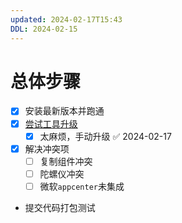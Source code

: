 ```yaml
---
updated: 2024-02-17T15:43
DDL: 2024-02-15
---
```

# 总体步骤
- [x] 安装最新版本并跑通
- [x] [尝试工具升级](https://react-native-community.github.io/upgrade-helper/?from=0.69.9&to=0.73.3)
	- [x] 太麻烦，手动升级 ✅ 2024-02-17
- [x] 解决冲突项
	- [ ] 复制组件冲突
	- [ ] 陀螺仪冲突
	- [ ] 微软`appcenter`未集成
- 提交代码打包测试